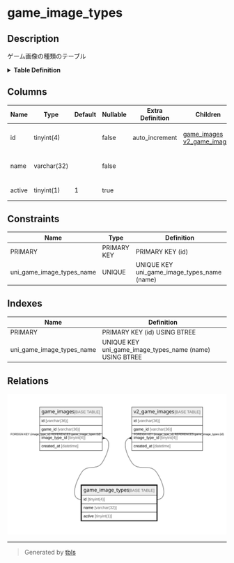 # game_image_types

## Description

ゲーム画像の種類のテーブル

<details>
<summary><strong>Table Definition</strong></summary>

```sql
CREATE TABLE `game_image_types` (
  `id` tinyint(4) NOT NULL AUTO_INCREMENT,
  `name` varchar(32) NOT NULL,
  `active` tinyint(1) DEFAULT 1,
  PRIMARY KEY (`id`),
  UNIQUE KEY `uni_game_image_types_name` (`name`)
) ENGINE=InnoDB AUTO_INCREMENT=[Redacted by tbls] DEFAULT CHARSET=utf8mb4
```

</details>

## Columns

| Name | Type | Default | Nullable | Extra Definition | Children | Parents | Comment |
| ---- | ---- | ------- | -------- | ---------------- | -------- | ------- | ------- |
| id | tinyint(4) |  | false | auto_increment | [game_images](game_images.md) [v2_game_images](v2_game_images.md) |  | ゲーム画像の種類のUUID |
| name | varchar(32) |  | false |  |  |  | ゲーム画像の種類の名前 |
| active | tinyint(1) | 1 | true |  |  |  | 有効かどうか |

## Constraints

| Name | Type | Definition |
| ---- | ---- | ---------- |
| PRIMARY | PRIMARY KEY | PRIMARY KEY (id) |
| uni_game_image_types_name | UNIQUE | UNIQUE KEY uni_game_image_types_name (name) |

## Indexes

| Name | Definition |
| ---- | ---------- |
| PRIMARY | PRIMARY KEY (id) USING BTREE |
| uni_game_image_types_name | UNIQUE KEY uni_game_image_types_name (name) USING BTREE |

## Relations

![er](game_image_types.svg)

---

> Generated by [tbls](https://github.com/k1LoW/tbls)
